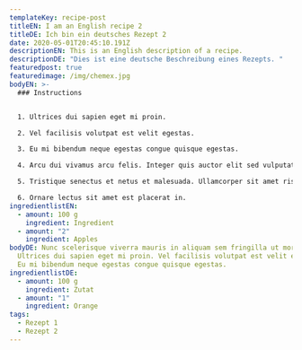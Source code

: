 ```yaml
---
templateKey: recipe-post
titleEN: I am an English recipe 2
titleDE: Ich bin ein deutsches Rezept 2
date: 2020-05-01T20:45:10.191Z
descriptionEN: This is an English description of a recipe.
descriptionDE: "Dies ist eine deutsche Beschreibung eines Rezepts. "
featuredpost: true
featuredimage: /img/chemex.jpg
bodyEN: >-
  ### Instructions


  1. Ultrices dui sapien eget mi proin. 

  2. Vel facilisis volutpat est velit egestas. 

  3. Eu mi bibendum neque egestas congue quisque egestas. 

  4. Arcu dui vivamus arcu felis. Integer quis auctor elit sed vulputate mi sit amet mauris. Massa massa ultricies mi quis hendrerit dolor magna eget. 

  5. Tristique senectus et netus et malesuada. Ullamcorper sit amet risus nullam eget felis. 

  6. Ornare lectus sit amet est placerat in.
ingredientlistEN:
  - amount: 100 g
    ingredient: Ingredient
  - amount: "2"
    ingredient: Apples
bodyDE: Nunc scelerisque viverra mauris in aliquam sem fringilla ut morbi.
  Ultrices dui sapien eget mi proin. Vel facilisis volutpat est velit egestas.
  Eu mi bibendum neque egestas congue quisque egestas.
ingredientlistDE:
  - amount: 100 g
    ingredient: Zutat
  - amount: "1"
    ingredient: Orange
tags:
  - Rezept 1
  - Rezept 2
---
```

